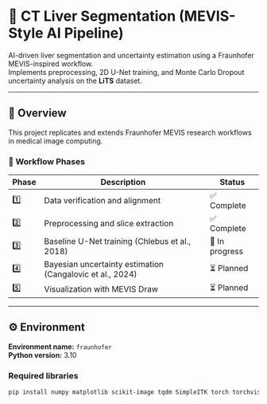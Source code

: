 # 🩻 CT Liver Segmentation (MEVIS-Style AI Pipeline)

AI-driven liver segmentation and uncertainty estimation using a Fraunhofer MEVIS-inspired workflow.  
Implements preprocessing, 2D U-Net training, and Monte Carlo Dropout uncertainty analysis on the **LiTS** dataset.

---

## 📘 Overview
This project replicates and extends Fraunhofer MEVIS research workflows in medical image computing.

### 🧩 Workflow Phases
| Phase | Description | Status |
|-------|--------------|--------|
| 1️⃣ | Data verification and alignment | ✅ Complete |
| 2️⃣ | Preprocessing and slice extraction | ✅ Complete |
| 3️⃣ | Baseline U-Net training (Chlebus et al., 2018) | 🔄 In progress |
| 4️⃣ | Bayesian uncertainty estimation (Cangalovic et al., 2024) | ⏳ Planned |
| 5️⃣ | Visualization with MEVIS Draw | ⏳ Planned |

---

## ⚙️ Environment
**Environment name:** `fraunhofer`  
**Python version:** 3.10  

### Required libraries
```bash
pip install numpy matplotlib scikit-image tqdm SimpleITK torch torchvision
